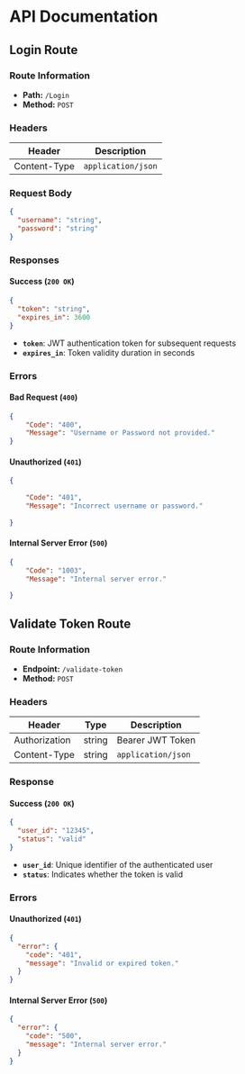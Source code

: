 
# API Documentation

## Login Route

### Route Information
- **Path:** `/Login`
- **Method:** `POST`

### Headers
| Header         |Description|
|----------------|---------|
| Content-Type   | `application/json`|


### Request Body
```json
{
  "username": "string",
  "password": "string"
}
```

### Responses

#### Success (`200 OK`)
```json
{
  "token": "string",
  "expires_in": 3600
}
```
- **`token`**: JWT authentication token for subsequent requests
- **`expires_in`**: Token validity duration in seconds

### Errors

#### Bad Request (`400`)

```json
{
    "Code": "400",
    "Message": "Username or Password not provided."
}
```

#### Unauthorized (`401`)
```json
{
  
    "Code": "401",
    "Message": "Incorrect username or password."
  
}
```

#### Internal Server Error (`500`)
```json
{
    "Code": "1003",
    "Message": "Internal server error."
  
}
```

## Validate Token Route

### Route Information
- **Endpoint:** `/validate-token`
- **Method:** `POST`

### Headers
| Header         | Type    | Description                          |
|----------------|---------|--------------------------------------|
| Authorization  | string  | Bearer JWT Token                     |
| Content-Type   | string  | `application/json`                   |


### Response

#### Success (`200 OK`)
```json
{
  "user_id": "12345",
  "status": "valid"
}
```
- **`user_id`**: Unique identifier of the authenticated user
- **`status`**: Indicates whether the token is valid

### Errors

#### Unauthorized (`401`)
```json
{
  "error": {
    "code": "401",
    "message": "Invalid or expired token."
  }
}
```

#### Internal Server Error (`500`)
```json
{
  "error": {
    "code": "500",
    "message": "Internal server error."
  }
}
```



